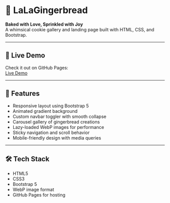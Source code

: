 # 🍪 LaLaGingerbread

**Baked with Love, Sprinkled with Joy**  
A whimsical cookie gallery and landing page built with HTML, CSS, and Bootstrap.

---

## 📸 Live Demo
Check it out on GitHub Pages:  
[Live Demo](https://olgaorewa86.github.io/lalagingerbread-site/)

---

## 🧁 Features

- Responsive layout using Bootstrap 5
- Animated gradient background
- Custom navbar toggler with smooth collapse
- Carousel gallery of gingerbread creations
- Lazy-loaded WebP images for performance
- Sticky navigation and scroll behavior
- Mobile-friendly design with media queries

---

## 🛠️ Tech Stack

- HTML5
- CSS3
- Bootstrap 5
- WebP image format
- GitHub Pages for hosting
